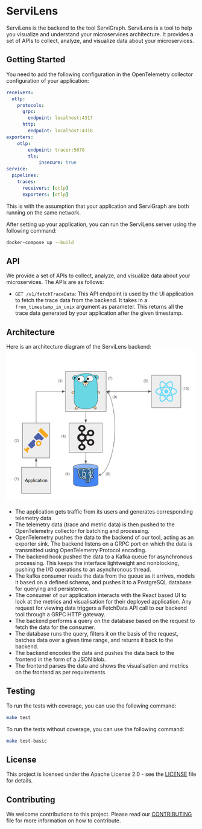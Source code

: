# ServiLens

ServiLens is the backend to the tool ServiGraph. ServiLens is a tool to help you visualize and understand your microservices architecture.
It provides a set of APIs to collect, analyze, and visualize data about your microservices. 

## Getting Started
You need to add the following configuration in the OpenTelemetry collector configuration of your application:
```yaml
receivers:
  otlp:
    protocols:
      grpc:
        endpoint: localhost:4317
      http:
        endpoint: localhost:4318
exporters:
    otlp:
        endpoint: tracer:5678
        tls:
            insecure: true
service:
  pipelines:
    traces:
      receivers: [otlp]
      exporters: [otlp]
```
This is with the assumption that your application and ServiGraph are both running on the same network.

After setting up your application, you can run the ServiLens server using the following command:
```bash
docker-compose up --build
```

## API
We provide a set of APIs to collect, analyze, and visualize data about your microservices. The APIs are as follows:
- `GET /v1/fetchTraceData`: This API endpoint is used by the UI application to fetch the trace data from the backend. It takes in a `from_timestamp_in_unix` argument as parameter. This returns all the trace data generated by your application after the given timestamp.

## Architecture
Here is an architecture diagram of the ServiLens backend: <br>
![Architecture](./docs/architecture.png)<br>
- The application gets traffic from its users and generates corresponding telemetry data
- The telemetry data (trace and metric data) is then pushed to the OpenTelemetry collector for batching and processing.
- OpenTelemetry pushes the data to the backend of our tool, acting as an exporter sink. The backend listens on a GRPC port on which the data is transmitted using OpenTelemetry Protocol encoding.
- The backend hook pushed the data to a Kafka queue for asynchronous processing. This keeps the interface lightweight and nonblocking, pushing the I/O operations to an asynchronous thread.
- The kafka consumer reads the data from the queue as it arrives, models it based on a defined schema, and pushes it to a PostgreSQL database for querying and persistence.
- The consumer of our application interacts with the React based UI to look at the metrics and visualisation for their deployed application. Any request for viewing data triggers a FetchData API call to our backend tool through a GRPC HTTP gateway.
- The backend performs a query on the database based on the request to fetch the data for the consumer.
- The database runs the query, filters it on the basis of the request, batches data over a given time range, and returns it back to the backend.
- The backend encodes the data and pushes the data back to the frontend in the form of a JSON blob.
- The frontend parses the data and shows the visualisation and metrics on the frontend as per requirements.

## Testing
To run the tests with coverage, you can use the following command:
```bash
make test
```
To run the tests without coverage, you can use the following command:
```bash
make test-basic
```

## License
This project is licensed under the Apache License 2.0 - see the [LICENSE](LICENSE) file for details.

## Contributing
We welcome contributions to this project. Please read our [CONTRIBUTING](CONTRIBUTING.md) file for more information on how to contribute.